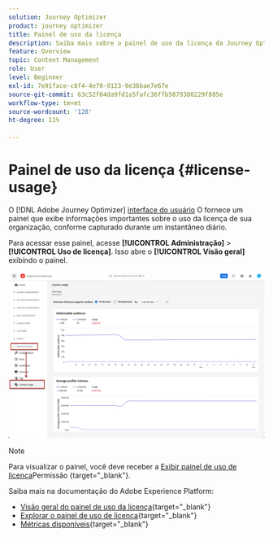 ```yaml
---
solution: Journey Optimizer
product: journey optimizer
title: Painel de uso da licença
description: Saiba mais sobre o painel de uso da licença da Journey Optimizer
feature: Overview
topic: Content Management
role: User
level: Beginner
exl-id: 7e91face-c8f4-4e70-9123-9e36bae7e67e
source-git-commit: 63c52f04da9fd1a5fafc36ffb5079380229f885e
workflow-type: tm+mt
source-wordcount: '128'
ht-degree: 11%

---
```


# Painel de uso da licença {#license-usage}

O [!DNL Adobe Journey Optimizer] [interface do usuário](../start/user-interface.md) O fornece um painel que exibe informações importantes sobre o uso da licença de sua organização, conforme capturado durante um instantâneo diário.

Para acessar esse painel, acesse **[!UICONTROL Administração]** > **[!UICONTROL Uso de licença]**. Isso abre o **[!UICONTROL Visão geral]** exibindo o painel.

![](assets/license-usage-dashboard.png)

>[!NOTE]
>
>Para visualizar o painel, você deve receber a [Exibir painel de uso de licença](https://experienceleague.adobe.com/docs/experience-platform/dashboards/permissions.html?lang=en#available-permissions)Permissão {target=&quot;_blank&quot;}.

Saiba mais na documentação do Adobe Experience Platform:

* [Visão geral do painel de uso da licença](https://experienceleague.adobe.com/docs/experience-platform/dashboards/guides/license-usage.html?lang=pt-BR){target=&quot;_blank&quot;}
* [Explorar o painel de uso de licença](https://experienceleague.adobe.com/docs/experience-platform/dashboards/guides/license-usage.html#exploring-the-license-usage-dashboard){target=&quot;_blank&quot;}
* [Métricas disponíveis](https://experienceleague.adobe.com/docs/experience-platform/dashboards/guides/license-usage.html?lang=pt-BR#available-metrics){target=&quot;_blank&quot;}
